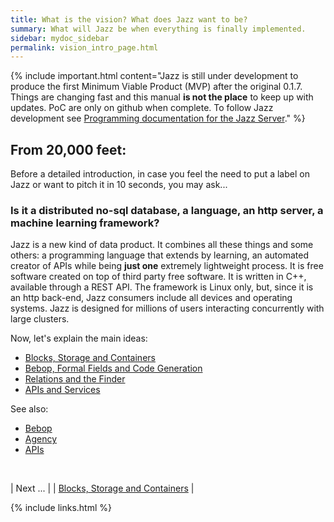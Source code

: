 ```yaml
---
title: What is the vision? What does Jazz want to be?
summary: What will Jazz be when everything is finally implemented.
sidebar: mydoc_sidebar
permalink: vision_intro_page.html
---
```


{% include important.html content="Jazz is still under development to produce the first Minimum Viable Product (MVP) after the original 0.1.7.
Things are changing fast and this manual **is not the place** to keep up with updates. PoC are only on github when complete. To follow Jazz development see [Programming documentation for the Jazz Server](https://kaalam.github.io/develop_jazz02/index.html)." %}


## From 20,000 feet:

Before a detailed introduction, in case you feel the need to put a label on Jazz or want to pitch it in 10 seconds, you may ask...

### Is it a distributed no-sql database, a language, an http server, a machine learning framework?

Jazz is a new kind of data product. It combines all these things and some others: a programming language that extends by learning, an automated creator of APIs while being **just one** extremely lightweight process. It is free software created on top of third party free software. It is written in C++, available through a REST API. The framework is Linux only, but, since it is an http back-end, Jazz consumers include all devices and operating systems. Jazz is designed for millions of users interacting concurrently with large clusters.

Now, let's explain the main ideas:

* [Blocks, Storage and Containers](vision_blocks_containers.html)
* [Bebop, Formal Fields and Code Generation](vision_bop_fields_contexts.html)
* [Relations and the Finder](vision_relations_finder.html)
* [APIs and Services](vision_apis_services.html)

See also:

* [Bebop](bop_elements.html)
* [Agency](agency_elements.html)
* [APIs](api_ref_elements.html)

<br/>

| <span class="label label-info">Next ...</span> |
| [Blocks, Storage and Containers](vision_blocks_containers.html) |

{% include links.html %}
